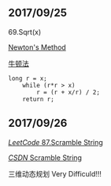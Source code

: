 ## 2017/09/25

69.Sqrt(x) 

[Newton's Method](https://en.wikipedia.org/wiki/Newton%27s_method)

[牛顿法](https://zh.wikipedia.org/wiki/%E7%89%9B%E9%A1%BF%E6%B3%95)

```
long r = x;
    while (r*r > x)
        r = (r + x/r) / 2;
    return r;
```
## 2017/09/26

[*LeetCode* 87.Scramble String](https://leetcode.com/problems/scramble-string/description/)

[*CSDN* Scramble String](http://blog.csdn.net/linhuanmars/article/details/24506703)

三维动态规划 Very Difficuld!!!











